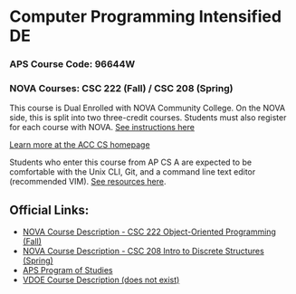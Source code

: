 # Computer Programming Intensified DE

### APS Course Code: 96644W
### NOVA Courses: CSC 222 (Fall) / CSC 208 (Spring)

This course is Dual Enrolled with NOVA Community College. On the NOVA side, this is split into two three-credit courses. Students must also register for each course with NOVA. [See instructions here](https://www.nvcc.edu/admissions/dual-enrollment/procedures/contract.html)  

[Learn more at the ACC CS homepage](https://ict.gctaa.net/)

Students who enter this course from AP CS A are expected to be comfortable with the Unix CLI, Git, and a command line text editor (recommended VIM). [See resources here](https://ict.gctaa.net/resources/).

## Official Links:
- [NOVA Course Description - CSC 222 Object-Oriented Programming (Fall)](https://www.nvcc.edu/dist/files/sites/academics/summaries/CSC222.pdf)
- [NOVA Course Description - CSC 208 Intro to Discrete Structures (Spring)](https://www.nvcc.edu/dist/files/sites/academics/summaries/CSC208.pdf)
- [APS Program of Studies](https://catalog.apsva.us/career-technical-courses/computer-programming-intensified)
- [VDOE Course Description (does not exist)](#)
